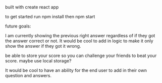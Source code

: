 built with create react app

to get started run npm install
then npm start


future goals:

I am currently showing the previous right answer regardless of if they got the answer correct or not. It would be cool to add in logic to make it only show the answer if they got it wrong.

be able to store your score so you can challenge your friends to beat your score. 
maybe use local storage?

It would be cool to have an ability for the end user to add in their own question and answers.

